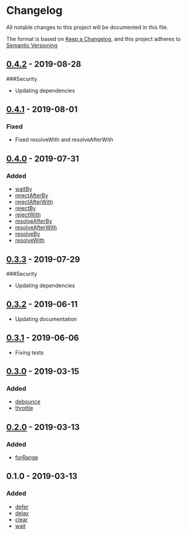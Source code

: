 # Changelog
All notable changes to this project will be documented in this file.

The format is based on [Keep a Changelog](https://keepachangelog.com/en/1.0.0/),
and this project adheres to [Semantic Versioning](https://semver.org/spec/v2.0.0.html)

## [0.4.2] - 2019-08-28
###Security
- Updating dependencies

## [0.4.1] - 2019-08-01
### Fixed
- Fixed resolveWith and resolveAfterWith

## [0.4.0] - 2019-07-31
### Added
- [waitBy](docs/waitBy.md)
- [rejectAfterBy](docs/rejectAfterBy.md)
- [rejectAfterWith](docs/rejectAfterWith.md)
- [rejectBy](docs/rejectBy.md)
- [rejectWith](docs/rejectWith.md)
- [resolveAfterBy](docs/resolveAfterBy.md)
- [resolveAfterWith](docs/resolveAfterWith.md)
- [resolveBy](docs/resolveBy.md)
- [resolveWith](docs/resolveWith.md)

## [0.3.3] - 2019-07-29
###Security
- Updating dependencies

## [0.3.2] - 2019-06-11
- Updating documentation

## [0.3.1] - 2019-06-06
- Fixing tests

## [0.3.0] - 2019-03-15
### Added
- [debounce](docs/debounce.md)
- [throttle](docs/throttle.md)

## [0.2.0] - 2019-03-13
### Added
- [forRange](docs/forRange.md)

## 0.1.0 - 2019-03-13
### Added
- [defer](docs/defer.md)
- [delay](docs/delay.md)
- [clear](docs/clear.md)
- [wait](docs/wait.md)

[0.4.2]: https://github.com/DarrenPaulWright/async-agent/compare/v0.4.1...0.4.2
[0.4.1]: https://github.com/DarrenPaulWright/async-agent/compare/v0.4.0...0.4.1
[0.4.0]: https://github.com/DarrenPaulWright/async-agent/compare/v0.3.3...0.4.0
[0.3.3]: https://github.com/DarrenPaulWright/async-agent/compare/v0.3.2...0.3.3
[0.3.2]: https://github.com/DarrenPaulWright/async-agent/compare/v0.3.1...0.3.2
[0.3.1]: https://github.com/DarrenPaulWright/async-agent/compare/v0.3.0...0.3.1
[0.3.0]: https://github.com/DarrenPaulWright/async-agent/compare/v0.2.0...0.3.0
[0.2.0]: https://github.com/DarrenPaulWright/async-agent/compare/v0.1.0...0.2.0
